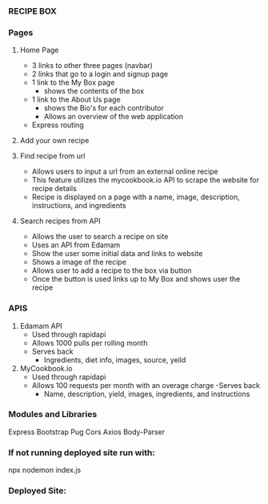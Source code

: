 ### RECIPE BOX

### Pages

1. Home Page

   - 3 links to other three pages (navbar)
   - 2 links that go to a login and signup page
   - 1 link to the My Box page
     - shows the contents of the box
   - 1 link to the About Us page
     - shows the Bio's for each contributor
     - Allows an overview of the web application
   - Express routing

2. Add your own recipe
3. Find recipe from url
   - Allows users to input a url from an external online recipe
   - This feature utilizes the mycookbook.io API to scrape the website for recipe details
   - Recipe is displayed on a page with a name, image, description, instructions, and ingredients
4. Search recipes from API
   - Allows the user to search a recipe on site
   - Uses an API from Edamam
   - Show the user some initial data and links to website
   - Shows a image of the recipe
   - Allows user to add a recipe to the box via button
   - Once the button is used links up to My Box and shows user the recipe

### APIS

1. Edamam API
   - Used through rapidapi
   - Allows 1000 pulls per rolling month
   - Serves back
     - Ingredients, diet info, images, source, yeild
2. MyCookbook.io
   - Used through rapidapi
   - Allows 100 requests per month with an overage charge
     -Serves back
     - Name, description, yield, images, ingredients, and instructions

### Modules and Libraries

Express
Bootstrap
Pug
Cors
Axios
Body-Parser


### If not running deployed site run with:
npx nodemon index.js
### Deployed Site: 
